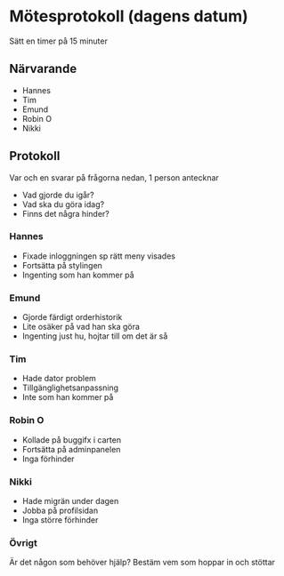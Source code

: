 # Mötesprotokoll (dagens datum)

Sätt en timer på 15 minuter

## Närvarande
* Hannes
* Tim
* Emund
* Robin O
* Nikki

## Protokoll
Var och en svarar på frågorna nedan, 1 person antecknar
* Vad gjorde du igår?
* Vad ska du göra idag?
* Finns det några hinder?

### Hannes
* Fixade inloggningen sp rätt meny visades
* Fortsätta på stylingen
* Ingenting som han kommer på

### Emund
* Gjorde färdigt orderhistorik
* Lite osäker på vad han ska göra
* Ingenting just hu, hojtar till om det är så

### Tim
* Hade dator problem
* Tillgänglighetsanpassning
* Inte som han kommer på

### Robin O
* Kollade på buggifx i carten
* Fortsätta på adminpanelen
* Inga förhinder

### Nikki
* Hade migrän under dagen
* Jobba på profilsidan
* Inga större förhinder

### Övrigt
Är det någon som behöver hjälp? Bestäm vem som hoppar in och stöttar
